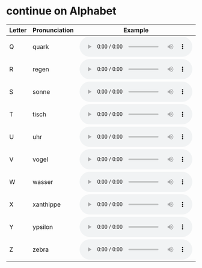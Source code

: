 # continue on Alphabet
| Letter | Pronunciation | Example | Meaning |
| --- | --- | --- | --- |
| Q | quark | <audio controls><source src="https://translate.google.com/translate_tts?ie=UTF-8&client=tw-ob&q=quark&tl=de&total=1&idx=0&textlen=5" type="audio/mpeg"></audio> | quark |
| R | regen | <audio controls><source src="https://translate.google.com/translate_tts?ie=UTF-8&client=tw-ob&q=regen&tl=de&total=1&idx=0&textlen=5" type="audio/mpeg"></audio> | rain |
| S | sonne | <audio controls><source src="https://translate.google.com/translate_tts?ie=UTF-8&client=tw-ob&q=sonne&tl=de&total=1&idx=0&textlen=5" type="audio/mpeg"></audio> | sun |
| T | tisch | <audio controls><source src="https://translate.google.com/translate_tts?ie=UTF-8&client=tw-ob&q=tisch&tl=de&total=1&idx=0&textlen=5" type="audio/mpeg"></audio> | table |
| U | uhr | <audio controls><source src="https://translate.google.com/translate_tts?ie=UTF-8&client=tw-ob&q=uhr&tl=de&total=1&idx=0&textlen=3" type="audio/mpeg"></audio> | clock |
| V | vogel | <audio controls><source src="https://translate.google.com/translate_tts?ie=UTF-8&client=tw-ob&q=vogel&tl=de&total=1&idx=0&textlen=5" type="audio/mpeg"></audio> | bird |
| W | wasser | <audio controls><source src="https://translate.google.com/translate_tts?ie=UTF-8&client=tw-ob&q=wasser&tl=de&total=1&idx=0&textlen=6" type="audio/mpeg"></audio> | water |
| X | xanthippe | <audio controls><source src="https://translate.google.com/translate_tts?ie=UTF-8&client=tw-ob&q=xanthippe&tl=de&total=1&idx=0&textlen=9" type="audio/mpeg"></audio> | xanthippe |
| Y | ypsilon | <audio controls><source src="https://translate.google.com/translate_tts?ie=UTF-8&client=tw-ob&q=ypsilon&tl=de&total=1&idx=0&textlen=7" type="audio/mpeg"></audio> | ypsilon |
| Z | zebra | <audio controls><source src="https://translate.google.com/translate_tts?ie=UTF-8&client=tw-ob&q=zebra&tl=de&total=1&idx=0&textlen=5" type="audio/mpeg"></audio> | zebra |